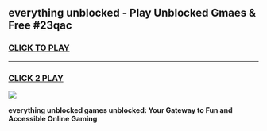 
## everything unblocked - Play Unblocked Gmaes & Free #23qac
<h3>
<a href="https://news.freeplayer.one?title=everything_unblocked&ref=24F">CLICK TO PLAY</a></h3>
<hr>

<h3>
<a href="https://news.freeplayer.one?title=everything_unblocked&ref=24F">CLICK 2 PLAY</a>
  
</h3>

<a href="https://news.freeplayer.one?title=everything_unblocked&ref=24F/"><img src="https://clearcache.store/games.png"></a>


**everything unblocked games unblocked: Your Gateway to Fun and Accessible Online Gaming**
